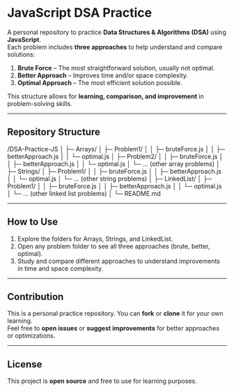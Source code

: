 # JavaScript DSA Practice

A personal repository to practice **Data Structures & Algorithms (DSA)** using **JavaScript**.  
Each problem includes **three approaches** to help understand and compare solutions:

1. **Brute Force** – The most straightforward solution, usually not optimal.  
2. **Better Approach** – Improves time and/or space complexity.  
3. **Optimal Approach** – The most efficient solution possible.

This structure allows for **learning, comparison, and improvement** in problem-solving skills.

---

## Repository Structure
/DSA-Practice-JS
│
├─ Arrays/
│ ├─ Problem1/
│ │ ├─ bruteForce.js
│ │ ├─ betterApproach.js
│ │ └─ optimal.js
│ ├─ Problem2/
│ │ ├─ bruteForce.js
│ │ ├─ betterApproach.js
│ │ └─ optimal.js
│ └─ ... (other array problems)
│
├─ Strings/
│ ├─ Problem1/
│ │ ├─ bruteForce.js
│ │ ├─ betterApproach.js
│ │ └─ optimal.js
│ └─ ... (other string problems)
│
├─ LinkedList/
│ ├─ Problem1/
│ │ ├─ bruteForce.js
│ │ ├─ betterApproach.js
│ │ └─ optimal.js
│ └─ ... (other linked list problems)
│
└─ README.md


---

## How to Use

1. Explore the folders for Arrays, Strings, and LinkedList.  
2. Open any problem folder to see all three approaches (brute, better, optimal).  
3. Study and compare different approaches to understand improvements in time and space complexity.

---

## Contribution

This is a personal practice repository. You can **fork** or **clone** it for your own learning.  
Feel free to **open issues** or **suggest improvements** for better approaches or optimizations.

---

## License

This project is **open source** and free to use for learning purposes.


